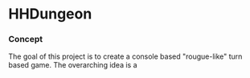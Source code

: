 # HHDungeon

### Concept

The goal of this project is to create a console based "rougue-like" turn based game. The overarching idea is a 